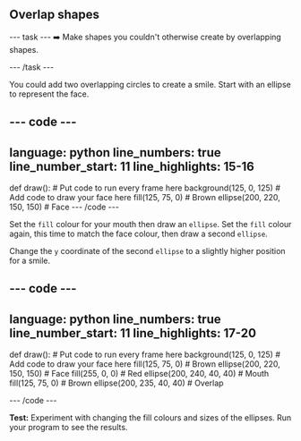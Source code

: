 <h2 class="c-project-heading--task">Overlap shapes</h2>

--- task ---
➡️ Make shapes you couldn't otherwise create by overlapping shapes. 

--- /task --- 

You could add two overlapping circles to create a smile. Start with an ellipse to represent the face. 

--- code ---
---
language: python
line_numbers: true
line_number_start: 11
line_highlights: 15-16
---
def draw():
    # Put code to run every frame here
    background(125, 0, 125)
    # Add code to draw your face here
    fill(125, 75, 0) # Brown
    ellipse(200, 220, 150, 150) # Face
--- /code ---

Set the `fill` colour for your mouth then draw an `ellipse`. Set the `fill` colour again, this time to match the face colour, then draw a second `ellipse`.

Change the `y` coordinate of the second `ellipse` to a slightly higher position for a smile.

--- code ---
---
language: python
line_numbers: true
line_number_start: 11
line_highlights: 17-20
---
def draw():
    # Put code to run every frame here
    background(125, 0, 125)
    # Add code to draw your face here
    fill(125, 75, 0) # Brown
    ellipse(200, 220, 150, 150) # Face
    fill(255, 0, 0)  # Red
    ellipse(200, 240, 40, 40) # Mouth
    fill(125, 75, 0) # Brown
    ellipse(200, 235, 40, 40) # Overlap   

--- /code ---

**Test:** Experiment with changing the fill colours and sizes of the ellipses. Run your program to see the results.

